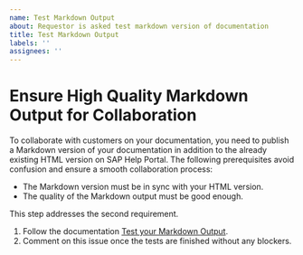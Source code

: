```yaml
---
name: Test Markdown Output
about: Requestor is asked test markdown version of documentation
title: Test Markdown Output
labels: ''
assignees: ''
---
```


# Ensure High Quality Markdown Output for Collaboration

To collaborate with customers on your documentation, you need to publish a Markdown version of your documentation in addition to the already existing HTML version on SAP Help Portal. The following prerequisites avoid confusion and ensure a smooth collaboration process:

* The Markdown version must be in sync with your HTML version.
* The quality of the Markdown output must be good enough.

This step addresses the second requirement.

1. Follow the documentation [Test your Markdown Output](https://github.tools.sap/UACP/internal-guidelines/blob/main/docs/10-opensource/ditacms-is-source/sap-docs-process/test-markdown.md).
2. Comment on this issue once the tests are finished without any blockers.

